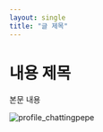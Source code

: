 ```yaml
---
layout: single
title: "글 제목"
---
```


# 내용 제목

본문 내용

![profile_chattingpepe](C:\project\user5098-github-blog\USER5098.github.io\images\2021-12-14-first\profile_chattingpepe.png)
